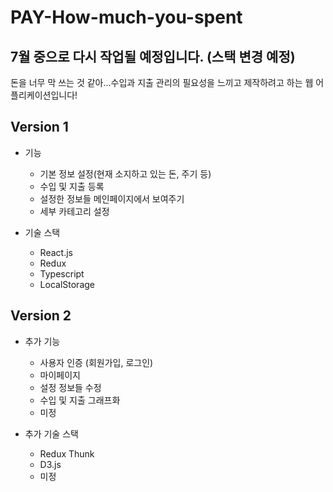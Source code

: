 # PAY-How-much-you-spent
## 7월 중으로 다시 작업될 예정입니다. (스택 변경 예정)


돈을 너무 막 쓰는 것 같아...수입과 지출 관리의 필요성을 느끼고 제작하려고 하는 웹 어플리케이션입니다!

## Version 1
- 기능
    - 기본 정보 설정(현재 소지하고 있는 돈, 주기 등)
    - 수입 및 지출 등록
    - 설정한 정보들 메인페이지에서 보여주기
    - 세부 카테고리 설정

- 기술 스택
    - React.js
    - Redux
    - Typescript
    - LocalStorage

## Version 2
- 추가 기능
    - 사용자 인증 (회원가입, 로그인)
    - 마이페이지
    - 설정 정보들 수정
    - 수입 및 지출 그래프화
    - 미정

- 추가 기술 스택
    - Redux Thunk
    - D3.js
    - 미정
